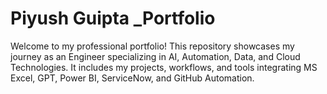 # Piyush Guipta _Portfolio
Welcome to my professional portfolio!
This repository showcases my journey as an Engineer specializing in AI, Automation, Data, and Cloud Technologies.
It includes my projects, workflows, and tools integrating MS Excel, GPT, Power BI, ServiceNow, and GitHub Automation.
